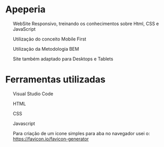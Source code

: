# Apeperia

<ul>WebSite Responsivo, treinando os conhecimentos sobre Html, CSS e JavaScript</ul>
<ul>Utilização do conceito Mobile First</ul>
<ul>Utilização da Metodologia BEM</ul>
<ul>Site também adaptado para Desktops e Tablets</ul>

# Ferramentas utilizadas
<ul>Visual Studio Code</ul>
<ul>HTML</ul>
<ul>CSS</ul>
<ul>Javascript</ul>
<ul>
  Para criação de um icone simples para aba no navegador usei o:
  <a href="https://favicon.io/favicon-generator/">
  https://favicon.io/favicon-generator
  </a>
</ul>
